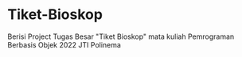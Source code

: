 # Tiket-Bioskop
Berisi Project Tugas Besar "Tiket Bioskop" mata kuliah Pemrograman Berbasis Objek 2022 JTI Polinema
